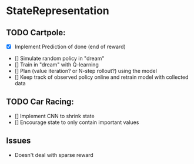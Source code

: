# StateRepresentation

## TODO Cartpole:

- [x] Implement Prediction of done (end of reward)
- [] Simulate random policy in "dream"
- [] Train in "dream" with Q-learning
- [] Plan (value iteration? or N-step rollout?) using the model
- [] Keep track of observed policy online and retrain model with collected data


## TODO Car Racing:

- [] Implement CNN to shrink state
- [] Encourage state to only contain important values

## Issues

- Doesn't deal with sparse reward

